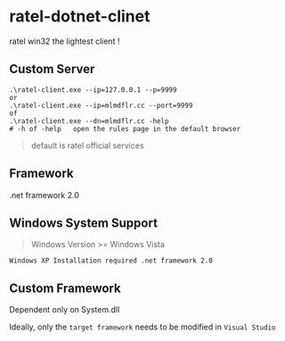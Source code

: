 # ratel-dotnet-clinet
ratel win32 the lightest client !

## Custom Server
```
.\ratel-client.exe --ip=127.0.0.1 --p=9999
or
.\ratel-client.exe --ip=mlmdflr.cc --port=9999
of
.\ratel-client.exe --dn=mlmdflr.cc -help 
# -h of -help   open the rules page in the default browser
```
>default is ratel official services

## Framework
.net framework 2.0

## Windows System Support
> Windows Version >= Windows Vista

`Windows XP Installation required .net framework 2.0`

## Custom Framework
Dependent only on System.dll

Ideally, only the `target framework` needs to be modified in `Visual Studio`